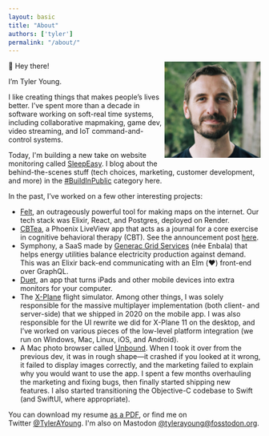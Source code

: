 ```yaml
---
layout: basic
title: "About"
authors: ['tyler']
permalink: "/about/"
---
```


<div class="float-right ml-2 sm:ml-8" style="float: right">
    <img src="/assets/images/author/tyler-young.jpg" class="rounded-full w-48" style="margin: 0 0 0.25rem; width: 12rem;">
</div>

👋 Hey there!

I’m Tyler Young.

I like creating things that makes people’s lives better. I’ve spent more than a decade in software working on soft-real time systems, including collaborative mapmaking, game dev, video streaming, and IoT command-and-control systems.

Today, I'm building a new take on website monitoring called [SleepEasy](https://www.sleepeasy.app). I blog about the behind-the-scenes stuff (tech choices, marketing, customer development, and more) in the [#BuildInPublic](/category/build-in-public/) category here.

In the past, I’ve worked on a few other interesting projects:

* [Felt](https://felt.com), an outrageously powerful tool for making maps on the internet. Our tech stack was Elixir, React, and Postgres, deployed on Render.
* [CBTea](https://www.cbtea.app), a Phoenix LiveView app that acts as a journal for a core exercise in cognitive behavioral therapy (CBT). See the announcement post [here](/2023/07/28/cbtea-release/).
*   Symphony, a SaaS made by [Generac Grid Services](https://www.enbala.com) (née Enbala) that helps energy utilities balance electricity production against demand. This was an Elixir back-end communicating with an Elm (❤️) front-end over GraphQL.
*   [Duet](https://www.duetdisplay.com), an app that turns iPads and other mobile devices into extra monitors for your computer.
*   The [X-Plane](http://www.x-plane.com) flight simulator. Among other things, I was solely responsible for the massive multiplayer implementation (both client- and server-side) that we shipped in 2020 on the mobile app. I was also responsible for the UI rewrite we did for X-Plane 11 on the desktop, and I’ve worked on various pieces of the low-level platform integration (we run on Windows, Mac, Linux, iOS, and Android).
*   A Mac photo browser called [Unbound](https://www.unboundapp.com/). When I took it over from the previous dev, it was in rough shape—it crashed if you looked at it wrong, it failed to display images correctly, and the marketing failed to explain why you would want to use the app. I spent a few months overhauling the marketing and fixing bugs, then finally started shipping new features. I also started transitioning the Objective-C codebase to Swift (and SwiftUI, where appropriate).

You can download my resume [as a PDF](/assets/files/tyler-young-resume.pdf), or find me on Twitter [@TylerAYoung](https://twitter.com/TylerAYoung). I'm also on Mastodon [@tylerayoung@fosstodon.org](https://fosstodon.org/web/@tylerayoung).

